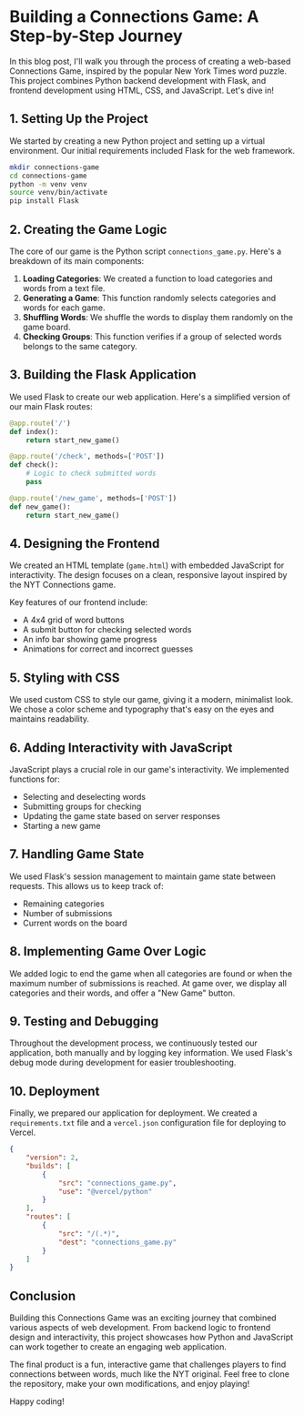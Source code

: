 # Building a Connections Game: A Step-by-Step Journey

In this blog post, I'll walk you through the process of creating a web-based Connections Game, inspired by the popular New York Times word puzzle. This project combines Python backend development with Flask, and frontend development using HTML, CSS, and JavaScript. Let's dive in!

## 1. Setting Up the Project

We started by creating a new Python project and setting up a virtual environment. Our initial requirements included Flask for the web framework.

```bash
mkdir connections-game
cd connections-game
python -m venv venv
source venv/bin/activate
pip install Flask
```

## 2. Creating the Game Logic

The core of our game is the Python script `connections_game.py`. Here's a breakdown of its main components:

1. **Loading Categories**: We created a function to load categories and words from a text file.
2. **Generating a Game**: This function randomly selects categories and words for each game.
3. **Shuffling Words**: We shuffle the words to display them randomly on the game board.
4. **Checking Groups**: This function verifies if a group of selected words belongs to the same category.

## 3. Building the Flask Application

We used Flask to create our web application. Here's a simplified version of our main Flask routes:

```python
@app.route('/')
def index():
    return start_new_game()

@app.route('/check', methods=['POST'])
def check():
    # Logic to check submitted words
    pass

@app.route('/new_game', methods=['POST'])
def new_game():
    return start_new_game()
```

## 4. Designing the Frontend

We created an HTML template (`game.html`) with embedded JavaScript for interactivity. The design focuses on a clean, responsive layout inspired by the NYT Connections game.

Key features of our frontend include:
- A 4x4 grid of word buttons
- A submit button for checking selected words
- An info bar showing game progress
- Animations for correct and incorrect guesses

## 5. Styling with CSS

We used custom CSS to style our game, giving it a modern, minimalist look. We chose a color scheme and typography that's easy on the eyes and maintains readability.

## 6. Adding Interactivity with JavaScript

JavaScript plays a crucial role in our game's interactivity. We implemented functions for:
- Selecting and deselecting words
- Submitting groups for checking
- Updating the game state based on server responses
- Starting a new game

## 7. Handling Game State

We used Flask's session management to maintain game state between requests. This allows us to keep track of:
- Remaining categories
- Number of submissions
- Current words on the board

## 8. Implementing Game Over Logic

We added logic to end the game when all categories are found or when the maximum number of submissions is reached. At game over, we display all categories and their words, and offer a "New Game" button.

## 9. Testing and Debugging

Throughout the development process, we continuously tested our application, both manually and by logging key information. We used Flask's debug mode during development for easier troubleshooting.

## 10. Deployment

Finally, we prepared our application for deployment. We created a `requirements.txt` file and a `vercel.json` configuration file for deploying to Vercel.

```json
{
    "version": 2,
    "builds": [
        {
            "src": "connections_game.py",
            "use": "@vercel/python"
        }
    ],
    "routes": [
        {
            "src": "/(.*)",
            "dest": "connections_game.py"
        }
    ]
}
```

## Conclusion

Building this Connections Game was an exciting journey that combined various aspects of web development. From backend logic to frontend design and interactivity, this project showcases how Python and JavaScript can work together to create an engaging web application.

The final product is a fun, interactive game that challenges players to find connections between words, much like the NYT original. Feel free to clone the repository, make your own modifications, and enjoy playing!

Happy coding!
